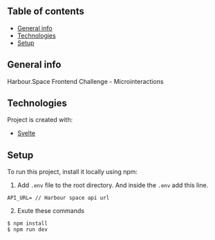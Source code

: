 ## Table of contents
* [General info](#general-info)
* [Technologies](#technologies)
* [Setup](#setup)

## General info
Harbour.Space Frontend Challenge - Microinteractions

	
## Technologies
Project is created with:
* [Svelte](https://svelte.dev/)

	
## Setup
To run this project, install it locally using npm:

1. Add `.env` file to the root directory. And inside the `.env` add this line. 
```
API_URL= // Harbour space api url
```
2. Exute these commands
```
$ npm install
$ npm run dev
```